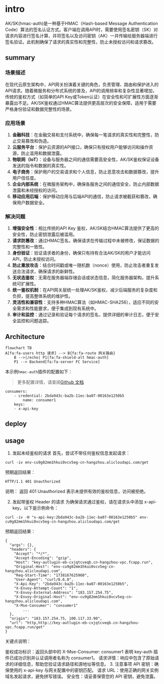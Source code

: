 # intro
AK/SK(hmac-auth)是一种基于HMAC（Hash-based Message Authentication Code）算法的签名认证方式。客户端在调用API时，需要使用签名密钥（SK）对请求内容进行签名计算，并将签名以及访问密钥（AK）一并传输给服务器端进行签名验证。此机制确保了请求的真实性和完整性，防止未授权访问和请求篡改。

## summary
### 场景描述
在现代云原生架构中，API网关扮演着关键的角色，负责管理、路由和保护进入的API请求。随着微服务和分布式系统的普及，API的调用频率和复杂性显著增加，传统的鉴权方式（如简单的API Key或Token认证）在安全性和可扩展性方面逐渐暴露出不足。AK/SK鉴权通过HMAC算法提供更高层次的安全保障，适用于需要严格身份验证和数据完整性的场景。

### 应用场景
1. **金融科技**：在金融交易和支付系统中，确保每一笔请求的真实性和完整性，防止交易篡改和伪造。
2. **云服务平台**：保护云资源的API接口，确保只有授权用户能够访问和操作资源，防止滥用和数据泄露。
3. **物联网（IoT）**：设备与服务器之间的通信需要高安全性，AK/SK鉴权保证设备发送的指令和数据的真实性。
4. **电子商务**：保护用户的交易请求和个人信息，防止恶意攻击和数据篡改，提升用户信任度。
5. **企业内部系统**：在微服务架构中，确保各服务之间的通信安全，防止内部数据泄露和未经授权的访问。
6. **移动应用后端**：保护移动应用与后端API的通信，防止请求被截获和篡改，确保用户数据安全。

### 解决问题
1. **增强安全性**：相比传统的API Key 鉴权，AK/SK结合HMAC算法提供了更高的安全性，防止密钥泄露后被滥用。
2. **请求防篡改**：通过HMAC签名，确保请求在传输过程中未被修改，保证数据的完整性和一致性。
3. **身份验证**：验证请求者的身份，确保只有持有合法AK/SK的用户才能访问API，防止未授权访问。
4. **防止重放攻击**：结合时间戳或唯一随机数（nonce）使用，防止攻击者重复发送合法请求，确保请求的新鲜性。
5. **无状态鉴权**：无需在服务器端存储会话或状态信息，简化服务器架构，提升系统可扩展性。
6. **统一鉴权机制**：在API网关层统一处理AK/SK鉴权，减少后端服务的复杂度和负担，提高整体系统的维护性。
7. **灵活性和兼容性**：支持多种HMAC算法（如HMAC-SHA256），适应不同的安全需求和性能要求，便于集成到现有系统中。
8. **审计和监控**：通过记录和验证每个请求的签名，提供详细的审计日志，便于安全监控和问题追踪。

## Architecture

```mermaid
flowchart TB
A[fa:fa-users http 请求] --> B{fa:fa-route 网关路由}
	B -->|/echo| P1[fa:fa-shield-alt hmac-auth]
	P1 --> Backend[fa:fa-server FC Service]
```

本示例`hmac-auth`插件的配置如下：

> 更多配置详情，请查阅[Github 文档](https://github.com/alibaba/higress/blob/main/plugins/wasm-go/extensions/hmac-auth/README.md)

```
consumers:
	- credential: 2bda943c-ba2b-11ec-ba07-00163e1250b5
		name: consumer1
	keys:
	- x-api-key
```

## deploy

## usage

1. 发起未经鉴权的请求
   首先，尝试不带任何鉴权信息发起请求：

```
curl -iv env-cu9g82mm1hkui0vcv5eg-cn-hangzhou.alicloudapi.com/get
```

预期返回结果：

```
HTTP/1.1 401 Unauthorized
```

说明：
返回 401 Unauthorized 表示未提供有效的鉴权信息，访问被拒绝。

2. 发起带鉴权 Header 的请求
   为确保请求通过鉴权，请在请求头中添加 x-api-key。以下是示例命令：

```
curl -iv -H "x-api-key:2bda943c-ba2b-11ec-ba07-00163e1250b5" env-cu9g82mm1hkui0vcv5eg-cn-hangzhou.alicloudapi.com/get
```

预期返回结果：

```
{
  "args": {},
  "headers": {
    "Accept": "*/*",
    "Accept-Encoding": "gzip",
    "Host": "key-autlugin-eb-cxjqtcveqb.cn-hangzhou-vpc.fcapp.run",
    "Original-Host": "env-cu9g82mm1hkui0vcv5eg-cn-hangzhou.alicloudapi.com",
    "Req-Start-Time": "1738167625960",
    "User-Agent": "curl/8.6.0",
    "X-Api-Key": "2bda943c-ba2b-11ec-ba07-00163e1250b5",
    "X-Envoy-Attempt-Count": "1",
    "X-Envoy-External-Address": "183.157.254.75",
    "X-Envoy-Original-Host": "env-cu9g82mm1hkui0vcv5eg-cn-hangzhou.alicloudapi.com",
    "X-Mse-Consumer": "consumer1"
		...
  },
  "origin": "183.157.254.75, 100.117.33.90",
  "url": "http,http://key-autlugin-eb-cxjqtcveqb.cn-hangzhou-vpc.fcapp.run/get"
}
```

关键点说明：

鉴权成功标识：返回头部中的 X-Mse-Consumer: consumer1 表明 key-auth 插件已成功识别并认证调用者名称为 consumer1。
请求详情：响应中包含了原始请求的详细信息，帮助您验证请求路径和源地址等信息。 3. 注意事项
API 密钥：确保使用的 x-api-key 与网关配置中的密钥匹配。
请求 URL：使用正确的网关实例域名发起请求，避免拼写错误。
安全性：请妥善保管您的 API 密钥，避免泄露。
